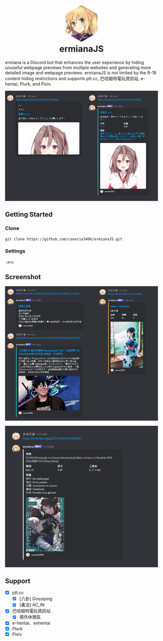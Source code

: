 <h1 align="center">
    <img width="120" height="120" src="pic/logo.svg" alt=""><br>
    ermianaJS
</h1>

ermiana is a Discord bot that enhances the user experience by hiding unuseful webpage previews from multiple websites and generating more detailed image and webpage previews. ermianaJS is not limited by the R-18 content hiding restrictions and supports ptt.cc, 巴哈姆特電玩資訊站, e-hentai, Plurk, and Pixiv.

![demo](pic/demo1.png)

## Getting Started

### Clone

```shell
git clone https://github.com/canaria3406/ermianaJS.git
```

### Settings

`.env`

## Screenshot

![demo](pic/demo2.png)

![demo](pic/demo3.png)

## Support

- [x] ptt.cc
  - [x] [八卦] Gossiping
  - [x] [裏洽] AC_IN
- [x] 巴哈姆特電玩資訊站
  - [x] 場外休憩區
- [x] e-hentai、exhentai
- [x] Plurk
- [x] Pixiv
